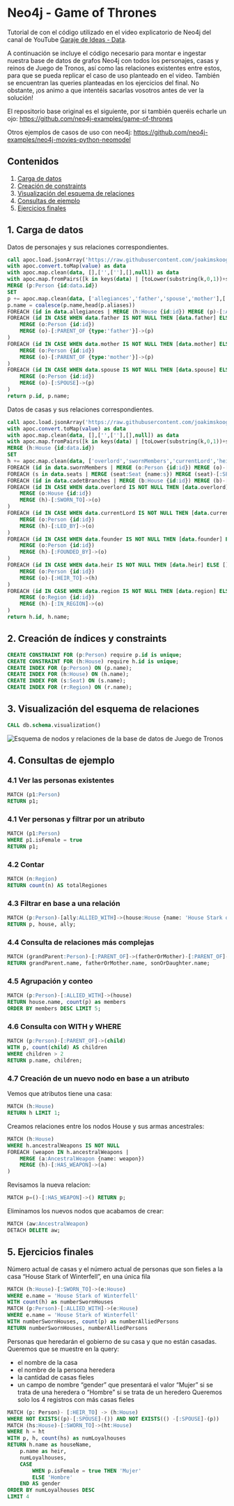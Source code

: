 # Neo4j - Game of Thrones
Tutorial de con el código utilizado en el video explicatorio de Neo4j del canal de YouTube [Garaje de Ideas - Data](https://www.youtube.com/channel/UCGjEiZ2SOXS9wWnV5THKZFg).

A continuación se incluye el código necesario para montar e ingestar nuestra base de datos de grafos Neo4j con todos los personajes, casas y reinos de Juego de Tronos, así como las relaciones existentes entre estos, para que se pueda replicar el caso de uso planteado en el video. También se encuentran las queries planteadas en los ejercicios del final. No obstante, ¡os animo a que intentéis sacarlas vosotros antes de ver la solución!

El repositorio base original es el siguiente, por si también queréis echarle un ojo: https://github.com/neo4j-examples/game-of-thrones

Otros ejemplos de casos de uso con neo4j: https://github.com/neo4j-examples/neo4j-movies-python-neomodel


## Contenidos

1. [Carga de datos](#carga-de-datos)
2. [Creación de constraints](#creacion-de-constraints)
3. [Visualización del esquema de relaciones](#visualizacion-del-esquema-de-relaciones)
4. [Consultas de ejemplo](#consultas-de-ejemplo)
5. [Ejercicios finales](#ejercicios-finales)


## 1. Carga de datos <a name="carga-de-datos"></a>

Datos de personajes y sus relaciones correspondientes.

```sql
call apoc.load.jsonArray('https://raw.githubusercontent.com/joakimskoog/AnApiOfIceAndFire/master/data/characters.json') yield value
with apoc.convert.toMap(value) as data
with apoc.map.clean(data, [],['',[''],[],null]) as data
with apoc.map.fromPairs([k in keys(data) | [toLower(substring(k,0,1))+substring(k,1,size(k)), data[k]]]) as data
MERGE (p:Person {id:data.id})
SET
p += apoc.map.clean(data, ['allegiances','father','spouse','mother'],['',[''],[],null]),
p.name = coalesce(p.name,head(p.aliases))
FOREACH (id in data.allegiances | MERGE (h:House {id:id}) MERGE (p)-[:ALLIED_WITH]->(h))
FOREACH (id IN CASE WHEN data.father IS NOT NULL THEN [data.father] ELSE [] END |
    MERGE (o:Person {id:id})
    MERGE (o)-[:PARENT_OF {type:'father'}]->(p)
)
FOREACH (id IN CASE WHEN data.mother IS NOT NULL THEN [data.mother] ELSE [] END |
    MERGE (o:Person {id:id})
    MERGE (o)-[:PARENT_OF {type:'mother'}]->(p)
)
FOREACH (id IN CASE WHEN data.spouse IS NOT NULL THEN [data.spouse] ELSE [] END |
    MERGE (o:Person {id:id})
    MERGE (o)-[:SPOUSE]->(p)
)
return p.id, p.name;
```

Datos de casas y sus relaciones correspondientes.

```sql
call apoc.load.jsonArray('https://raw.githubusercontent.com/joakimskoog/AnApiOfIceAndFire/master/data/houses.json') yield value
with apoc.convert.toMap(value) as data
with apoc.map.clean(data, [],['',[''],[],null]) as data
with apoc.map.fromPairs([k in keys(data) | [toLower(substring(k,0,1))+substring(k,1,size(k)), data[k]]]) as data
MERGE (h:House {id:data.id})
SET
h += apoc.map.clean(data, ['overlord','swornMembers','currentLord','heir','founder','cadetBranches'],['',[''],[],null])
FOREACH (id in data.swornMembers | MERGE (o:Person {id:id}) MERGE (o)-[:ALLIED_WITH]->(h))
FOREACH (s in data.seats | MERGE (seat:Seat {name:s}) MERGE (seat)-[:SEAT_OF]->(h))
FOREACH (id in data.cadetBranches | MERGE (b:House {id:id}) MERGE (b)-[:BRANCH_OF]->(h))
FOREACH (id IN CASE WHEN data.overlord IS NOT NULL THEN [data.overlord] ELSE [] END |
    MERGE (o:House {id:id})
    MERGE (h)-[:SWORN_TO]->(o)
)
FOREACH (id IN CASE WHEN data.currentLord IS NOT NULL THEN [data.currentLord] ELSE [] END |
    MERGE (o:Person {id:id})
    MERGE (h)-[:LED_BY]->(o)
)
FOREACH (id IN CASE WHEN data.founder IS NOT NULL THEN [data.founder] ELSE [] END |
    MERGE (o:Person {id:id})
    MERGE (h)-[:FOUNDED_BY]->(o)
)
FOREACH (id IN CASE WHEN data.heir IS NOT NULL THEN [data.heir] ELSE [] END |
    MERGE (o:Person {id:id})
    MERGE (o)-[:HEIR_TO]->(h)
)
FOREACH (id IN CASE WHEN data.region IS NOT NULL THEN [data.region] ELSE [] END |
    MERGE (o:Region {id:id})
    MERGE (h)-[:IN_REGION]->(o)
)
return h.id, h.name;
```

## 2. Creación de índices y constraints <a name="#creacion-de-constraints"></a>

```sql
CREATE CONSTRAINT FOR (p:Person) require p.id is unique;
CREATE CONSTRAINT FOR (h:House) require h.id is unique;
CREATE INDEX FOR (p:Person) ON (p.name);
CREATE INDEX FOR (h:House) ON (h.name);
CREATE INDEX FOR (s:Seat) ON (s.name);
CREATE INDEX FOR (r:Region) ON (r.name);

```

## 3. Visualización del esquema de relaciones <a name="#visualizacion-del-esquema-de-relaciones"></a>

```sql
CALL db.schema.visualization()
```

![Esquema de nodos y relaciones de la base de datos de Juego de Tronos](relation-schema.png)


## 4. Consultas de ejemplo <a name="#consultas-de-ejemplo"></a>

### 4.1 Ver las personas existentes

```sql
MATCH (p1:Person)
RETURN p1;
```

### 4.1 Ver personas y filtrar por un atributo

```sql
MATCH (p1:Person)
WHERE p1.isFemale = true
RETURN p1;
```

### 4.2 Contar

```sql
MATCH (n:Region)
RETURN count(n) AS totalRegiones
```

### 4.3 Filtrar en base a una relación

```sql
MATCH (p:Person)-[ally:ALLIED_WITH]->(house:House {name: 'House Stark of Winterfell'})
RETURN p, house, ally;
```

### 4.4 Consulta de relaciones más complejas

```sql
MATCH (grandParent:Person)-[:PARENT_OF]->(fatherOrMother)-[:PARENT_OF]->(sonOrDaughter:Person)
RETURN grandParent.name, fatherOrMother.name, sonOrDaughter.name;
```

### 4.5 Agrupación y conteo

```sql
MATCH (p:Person)-[:ALLIED_WITH]->(house)
RETURN house.name, count(p) as members
ORDER BY members DESC LIMIT 5;
```

### 4.6 Consulta con WITH y WHERE

```sql
MATCH (p:Person)-[:PARENT_OF]->(child)
WITH p, count(child) AS children
WHERE children > 2
RETURN p.name, children;
```

### 4.7 Creación de un nuevo nodo en base a un atributo

Vemos que atributos tiene una casa:

```sql
MATCH (h:House)
RETURN h LIMIT 1;
```

Creamos relaciones entre los nodos House y sus armas ancestrales:

```sql
MATCH (h:House)
WHERE h.ancestralWeapons IS NOT NULL
FOREACH (weapon IN h.ancestralWeapons |
    MERGE (a:AncestralWeapon {name: weapon})
    MERGE (h)-[:HAS_WEAPON]->(a)
)
```

Revisamos la nueva relacion:

```sql
MATCH p=()-[:HAS_WEAPON]->() RETURN p;
```

Eliminamos los nuevos nodos que acabamos de crear:

```sql
MATCH (aw:AncestralWeapon)
DETACH DELETE aw;
```

## 5. Ejercicios finales <a name="#ejercicios-finales"></a>

Número actual de casas y el número actual de personas que son fieles a la casa “House Stark of Winterfell”, en una única fila

```sql
MATCH (h:House)-[:SWORN_TO]->(e:House)
WHERE e.name = 'House Stark of Winterfell'
WITH count(h) as numberSwornHouses
MATCH (p:Person)-[:ALLIED_WITH]->(e:House)
WHERE e.name = 'House Stark of Winterfell'
WITH numberSwornHouses, count(p) as numberAlliedPersons
RETURN numberSwornHouses, numberAlliedPersons
```

Personas que heredarán el gobierno de su casa y que no están casadas. Queremos que se muestre en la query:
- el nombre de la casa
- el nombre de la persona heredera
- la cantidad de casas fieles
- un campo de nombre “gender” que presentará el valor “Mujer” si se trata de una heredera o “Hombre” si se trata de un heredero
Queremos solo los 4 registros con más casas fieles 


```sql
MATCH (p: Person)- [:HEIR_TO] -> (h:House)
WHERE NOT EXISTS((p)-[:SPOUSE]-()) AND NOT EXISTS(() -[:SPOUSE]-(p))
MATCH (hs:House)-[:SWORN_TO]->(ht:House)
WHERE h = ht
WITH p, h, count(hs) as numLoyalhouses
RETURN h.name as houseName,
    p.name as heir,
    numLoyalhouses,
    CASE
        WHEN p.isFemale = true THEN 'Mujer'
        ELSE 'Hombre'
    END AS gender
ORDER BY numLoyalhouses DESC 
LIMIT 4
```